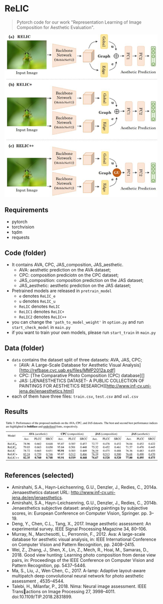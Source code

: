 # ReLIC
> Pytorch code for our work "Representation Learning of Image Composition for Aesthetic Evaluation".

 <img src="ReLIC.jpg" width = "500" alt="framework" align=center />



## Requirements

- pytorch 
- torchvision
- tqdm
- requests

## Code (folder)

- It contains AVA, CPC, JAS_composition, JAS_aesthetic.
  - AVA: aesthetic prediction on the AVA dataset;
  - CPC: composition prediciotn on the CPC dataset;
  - JAS_composition: composition prediction on the JAS dataset;
  - JAS_aesthetic: aesthetic prediction on the JAS dataset;
- Pretrained models are released in ``pretrain_model``
  - ``e`` denotes ``ReLIC_e``
  - ``u`` denotes ``ReLIC_u``
  - ``ReLIC`` denotes ``ReLIC``
  - ``ReLIC1`` denotes ``ReLIC+``
  - ``ReLIC2`` denotes ``ReLIC++``
- you can change the ``'path_to_model_weight'`` in ``option.py`` and run ``start_check_model`` in ``main.py``
- if you want to train your own models, please run ``start_train`` in ``main.py``  

## Data (folder)

- ``data`` contains the dataset split of three datasets: AVA, JAS, CPC; 
  - [AVA: A Large-Scale Database for Aesthetic Visual Analysis][http://refbase.cvc.uab.es/files/MMP2012a.pdf]
  - CPC: [The Comparative Photo Composition (CPC) database][]
  - JAS: [JENAESTHETICS DATASET- A PUBLIC COLLECTION OF PAINTINGS FOR AESTHETICS RESEARCH][http://www.inf-cv.uni-jena.de/jenaesthetics.html]
- each of them have three files: ``train.csv``, ``test.csv`` and ``val.csv`` 

## Results

![results.png](results.png)

## References (selected)

- Amirshahi, S.A., Hayn-Leichsenring, G.U., Denzler, J., Redies, C., 2014a. Jenaaesthetics dataset URL: http://www.inf-cv.uni-jena.de/en/jenaesthetics.
- Amirshahi, S.A., Hayn-Leichsenring, G.U., Denzler, J., Redies, C., 2014b. Jenaesthetics subjective dataset: analyzing paintings by subjective scores, in: European Conference on Computer Vision, Springer. pp. 3–19.
- Deng, Y., Chen, C.L., Tang, X., 2017. Image aesthetic assessment: An experimental survey. IEEE Signal Processing Magazine 34, 80–106.
- Murray, N., Marchesotti, L., Perronnin, F., 2012. Ava: A large-scale database for aesthetic visual analysis, in: IEEE International Conference on Computer Vision and Pattern Recognition, pp. 2408–2415.
- Wei, Z., Zhang, J., Shen, X., Lin, Z., Mech, R., Hoai, M., Samaras, D., 2018. Good view hunting: Learning photo composition from dense view pairs, in: Proceedings of the IEEE Conference on Computer Vision and Pattern Recognition, pp. 5437–5446.
- Ma, S., Liu, J., Wen Chen, C., 2017. A-lamp: Adaptive layout-aware multipatch deep convolutional neural network for photo aesthetic assessment , 4535–4544.
- Talebi, H., Milanfar, P., 2018. Nima: Neural image assessment. IEEE Transactions on Image Processing 27, 3998–4011. doi:10.1109/TIP.2018.2831899.